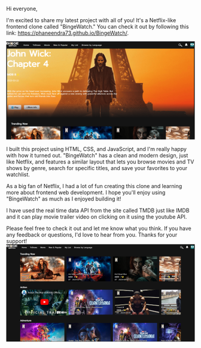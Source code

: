Hi everyone,

I'm excited to share my latest project with all of you! It's a Netflix-like frontend clone called "BingeWatch." You can check it out by following this link: https://phaneendra73.github.io/BingeWatch/.

![binge](./images/preview1.png)

I built this project using HTML, CSS, and JavaScript, and I'm really happy with how it turned out. "BingeWatch" has a clean and modern design, just like Netflix, and features a similar layout that lets you browse movies and TV shows by genre, search for specific titles, and save your favorites to your watchlist.

As a big fan of Netflix, I had a lot of fun creating this clone and learning more about frontend web development. I hope you'll enjoy using "BingeWatch" as much as I enjoyed building it!

I have used the real time data API from the site called TMDB just like IMDB and it can play movie trailer video on clicking on it using the youtube API.

Please feel free to check it out and let me know what you think. If you have any feedback or questions, I'd love to hear from you. Thanks for your support!
![watch](./images/preview2.png)

